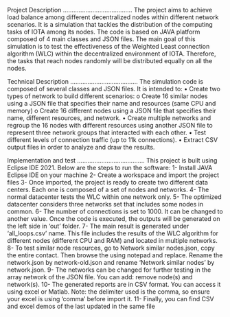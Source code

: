 Project Description
........................................
The project aims to achieve load balance among different decentralized nodes within different network scenarios. It is a simulation that tackles the distribution of the computing tasks of IOTA among its nodes. The code is based on JAVA platform composed of 4 main classes and JSON files. The main goal of this simulation is to test the effectiveness of the Weighted Least connection algorithm (WLC) within the decentralized environment of IOTA. Therefore, the tasks that reach nodes randomly will be distributed equally on all the nodes.

Technical Description
.......................................
The simulation code is composed of several classes and JSON files. It is intended to:
• Create two types of network to build different scenarios:
     o Create 16 similar nodes using a JSON file that specifies their name and resources (same CPU and memory)
     o Create 16 different nodes using a JSON file that specifies their name, different resources, and network.
• Create multiple networks and regroup the 16 nodes with different resources using another JSON file to represent three network groups that interacted with each other. 
• Test different levels of connection traffic (up to 11k connections).
• Extract CSV output files in order to analyze and draw the results.

Implementation and test
.......................................
This project is built using Eclipse IDE 2021. Below are the steps to run the software:
1-	Install JAVA Eclipse IDE on your machine
2-	Create a workspace and import the project files
3-	Once imported, the project is ready to create two different data centers. Each one is composed of a set of nodes and networks. 
4-	The normal datacenter tests the WLC within one network only. 
5-	The optimized datacenter considers three networks set that includes some nodes in common.
6-	The number of connections is set to 1000. It can be changed to another value. Once the code is executed, the outputs will be generated on the left side in ‘out’ folder.
7-	The main result is generated  under ‘all_loops.csv’ name. This file includes the results of the WLC algorithm for different nodes (different CPU and RAM) and located in multiple networks.
8-	To test similar node resources, go to Network similar nodes.json, copy the entire contact. Then browse the using notepad and replace. Rename the  network.json by network-old.json and rename ‘Network similar nodes’ by network.json.
9-	The networks can be changed for further testing in the array network of the JSON file. You can add: remove node(s) and network(s).
10-	 The generated reports are in CSV format. You can access it using excel or Matlab. Note: the delimiter used is the comma, so ensure your excel is using ‘comma’ before import it.
11-	Finally, you can find  CSV and excel demos of the last updated in the same file
 




